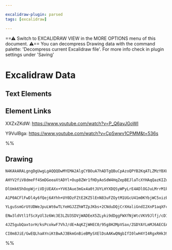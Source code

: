 ```yaml
---

excalidraw-plugin: parsed
tags: [excalidraw]

---
```

==⚠  Switch to EXCALIDRAW VIEW in the MORE OPTIONS menu of this document. ⚠== You can decompress Drawing data with the command palette: 'Decompress current Excalidraw file'. For more info check in plugin settings under 'Saving'


# Excalidraw Data

## Text Elements
## Element Links
XXZxZKdW: https://www.youtube.com/watch?v=P_Q6avJGoWI

Y9VulBga: https://www.youtube.com/watch?v=CpSwwv1CPMM&t=536s

%%
## Drawing
```compressed-json
N4KAkARALgngDgUwgLgAQQQDwMYEMA2AlgCYBOuA7hADTgQBuCpAzoQPYB2KqATLZMzYBXUtiRoIACyhQ4zZAHoFAc0JRJQgEYA6bGwC2CgF7N6hbEcK4OCtptbErHALRY8RMpWdx8Q1TdIEfARcZgRmBShcZQUebQBObR4aOiCEfQQOKGZuAG1wMFAwYogSbggADQqALUxqgGliAHUU4shYRHL0zQRiYlxNYNaSzG5nAGZ4gAZtAEYADlmAFgBW

AHYV2fiV8dmeFf4SmDGeeaXtADYl+Oup8ZWr1fHDyAoSdW4HqZepBEJlaTcXYHAqQazKIZob6giDMKCkNgAawQAGE2Pg2KRyvDrMw4LhAllhpBNLhsIjlAihBxiGiMViJDiOHiCZkoMSIAAzQj4fAAZVgkPQgg8HLhCORTXekm4fBh4qRCAFMCFsPRZR+VIBHHCOTQsx+bHx2DUx31U2hbQglOEcAAksQ9ahcgBdH6c8gZB3cDhCXk/Qg0rDlXBT

DlUmk65hOopWjriVDjUEAXx+YV63Aue3mGx4a0tJUYLHYXDQSyWPyLrE4ADlOGJuLMrrM1ks1vcKzDCMwACJpKAZtCcghhH6aYQ0gCiwQyWSdvv9MKEcH6A+IjdbSymWwuPHi43G8x+RA4iPK0lk8iUFBv2hgwigWgQugMCgouCg2EkAH56ABeAAFAB9ABFC5cHoAApABxNgmjtDkMXJQdUGHfBR3ldwE3yNowANUE8NBF0ClTApY0gMoJAATXiA

A1P0ACFlFwDl4y6fQej6AYhh+UY0DzFZtE2KZ5lEnN83uFZOytM1UGcU41m0KYbjWC5xizbYVniOUrTeYgPjQL4fkkP4AXZNBgR+cEhQLAR4UVOlMWxchmXxQl2THMkKQjWl0ScxkXJZdyOW5XllVVEUNXlezJWlWU0xipVBQTNVRU1YRtV1RtDWNU1GwtH4bWXB0nVdd1PQQb00AXfAAyDPj0FwWZwwnYgoxjAjoHgBMkzaUirXTdd9XmZSLimf

YLguSsmGrUtUDWeJpuLWt6wTLYeHGJZZhWTZpJKbs+2CNduDQjCrXHaliGndI2XnP1aqXFcPxQlty23eILm2LcpphE8zwkC85EUN9b3vIRHx6F9DHfT8f3/FE4D5G96FmFEAIAWXRgAyKA/x2C4cmPNhkKG1CRwQNMsLyAj8Nw2YiJI8A3ToXA4ERqIB24WNoBMjJyiIMzhgYQgEAoBivKKmlHIZdAAGJOQVxWhewER3LtAd9AFCVUT8mWIFl2YE

ENw3ldVtl1fScXyUl3z6Wc3E3LZU3SDVjWADEeX5ZLyki9dDggFWXfNjWtcVKV9Jlfj/cD130lD5FwpS33ndj/QACUMskdrsoKAOzayC39AAeVy2B8oLPOg4L93OCgN3cH0HlZJBEoY+D9I3drvlCCMBMeArtvq/SAAVLAoAAQQFuaIGCTkPNzweoELgUCQnl22AoEzcFJmro/zpeNcnGlx/XzeQlJiACQRKg96rg/0hP6/h+68ofKF5hsARXkKm

4JZ5gubQaxtorH/ksPcokwF7VhJ/dE+AqKZjWHEC0/95g8H2MpVSax/ZGDYAYLmMJ6AECEAmGYawSK31ThnS62cJBv39pSEg3de6ygrgw4gAoEBwE+PQ0gJB0ZsGIAgI+3EUKnQprnNh0t8FWgYuiC+pBlCkgABQ8BbNQXgaiNFYNQDMFYABKDkacEDKD9ASV+ijcAqPGN8Xg1j1EbRsbogx5CF773jggEuUASx3UXCUD0DcEBGKDLwjgyhpElEy

CI0m8JiE/GwEQLhaAYniKtBwAJ3BkmGnBieBMySXElDsAAKwQNgbIfI0lwH4YI4RgxRHk39mSLxjBh64PwOE9oL8JBhGCKUksHIVZwgMM/To1V7pExJidepv1QgT16c01pPp7qMzAP1LkPJwhc2TCAZMQA==
```
%%